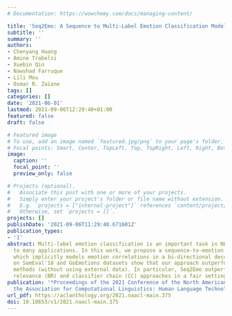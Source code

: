```yaml
---
# Documentation: https://wowchemy.com/docs/managing-content/

title: 'Seq2Emo: A Sequence to Multi-Label Emotion Classification Model'
subtitle: ''
summary: ''
authors:
- Chenyang Huang
- Amine Trabelsi
- Xuebin Qin
- Nawshad Farruque
- Lili Mou
- Osmar R. Zaïane
tags: []
categories: []
date: '2021-06-01'
lastmod: 2021-09-06T12:29:40+01:00
featured: false
draft: false

# Featured image
# To use, add an image named `featured.jpg/png` to your page's folder.
# Focal points: Smart, Center, TopLeft, Top, TopRight, Left, Right, BottomLeft, Bottom, BottomRight.
image:
  caption: ''
  focal_point: ''
  preview_only: false

# Projects (optional).
#   Associate this post with one or more of your projects.
#   Simply enter your project's folder or file name without extension.
#   E.g. `projects = ["internal-project"]` references `content/project/deep-learning/index.md`.
#   Otherwise, set `projects = []`.
projects: []
publishDate: '2021-09-06T11:29:40.671601Z'
publication_types:
- '1'
abstract: Multi-label emotion classification is an important task in NLP and is essential
  to many applications. In this work, we propose a sequence-to-emotion (Seq2Emo) approach,
  which implicitly models emotion correlations in a bi-directional decoder. Experiments
  on SemEval'18 and GoEmotions datasets show that our approach outperforms state-of-the-art
  methods (without using external data). In particular, Seq2Emo outperforms the binary
  relevance (BR) and classifier chain (CC) approaches in a fair setting.
publication: '*Proceedings of the 2021 Conference of the North American Chapter of
  the Association for Computational Linguistics: Human Language Technologies*'
url_pdf: https://aclanthology.org/2021.naacl-main.375
doi: 10.18653/v1/2021.naacl-main.375
---
```

